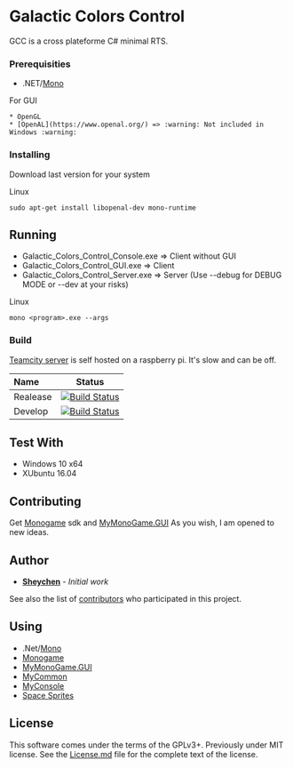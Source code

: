 # Galactic Colors Control

GCC is a cross plateforme C# minimal RTS. 

### Prerequisities

* .NET/[Mono](https://github.com/mono/mono)

For GUI
```
* OpenGL
* [OpenAL](https://www.openal.org/) => :warning: Not included in Windows :warning:
```

### Installing

Download last version for your system

Linux
```
sudo apt-get install libopenal-dev mono-runtime
```

## Running

* Galactic_Colors_Control_Console.exe => Client without GUI
* Galactic_Colors_Control_GUI.exe => Client
* Galactic_Colors_Control_Server.exe => Server (Use --debug for DEBUG MODE or --dev at your risks)

Linux
```
mono <program>.exe --args
```

### Build

[Teamcity server](http://sheychen.ddns.net:8111?guest=1) is self hosted on a raspberry pi.
It's slow and can be off.

| Name  | Status |
|:---|--------|
| Realease | [![Build Status](http://sheychen.ddns.net:8111/app/rest/builds/buildType:GalacticColorsControl_Build/statusIcon)](http://sheychen.ddns.net:8111/viewType.html?buildTypeId=GalacticColorsControl_Build&guest=1) |
| Develop | [![Build Status](http://sheychen.ddns.net:8111/app/rest/builds/buildType:GalacticColorsControl_BuildDevelop/statusIcon)](http://sheychen.ddns.net:8111/viewType.html?buildTypeId=GalacticColorsControl_BuildDevelop&guest=1) |

## Test With

* Windows 10 x64
* XUbuntu 16.04

## Contributing

Get [Monogame](https://github.com/MonoGame/MonoGame) sdk and [MyMonoGame.GUI](https://github.com/sheychen290/MyMonoGame)
As you wish, I am opened to new ideas.

## Author

* **[Sheychen](https://sheychen.shost.ca)** - *Initial work*

See also the list of [contributors](https://github.com/sheychen290/Galactic_Colors_Control/contributors) who participated in this project.

## Using

* .Net/[Mono](https://github.com/mono/mono)
* [Monogame](https://github.com/MonoGame/MonoGame)
* [MyMonoGame.GUI](https://github.com/sheychen290/MyMonoGame)
* [MyCommon](https://github.com/sheychen290/MyCommon)
* [MyConsole](https://github.com/sheychen290/MyConsole)
* [Space Sprites](https://gamedevelopment.tutsplus.com/articles/enjoy-these-totally-free-space-based-shoot-em-up-sprites--gamedev-2368)

## License

This software comes under the terms of the GPLv3+. Previously under MIT license. See the [License.md](License.md) file for the complete text of the license.